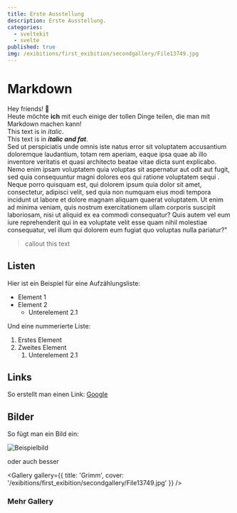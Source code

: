 ```yaml
---
title: Erste Ausstellung
description: Erste Ausstellung.
categories:
  - sveltekit
  - svelte
published: true
img: /exibitions/first_exibition/secondgallery/File13749.jpg
---
```


<script>
  import Gallery from "$components/markdown/gallery/Gallery.svelte"
  import Note from "$components/markdown/Note.svelte"

  const gallery = {
    title: 'titolo',
    cover: '/exibitions/first_exibition/firstgallery/00001.png',
    images: [{
      src: '/exibitions/first_exibition/firstgallery/00002.png',
      caption: "halloWorld"
    },
    {
      src: '/exibitions/first_exibition/firstgallery/00003.png',
      caption: "halloWorld"
    },
    {
      src: '/exibitions/first_exibition/secondgallery/File13749.jpg',
      caption: "halloWorld"
    }]
  }
    const gallery2 = {
    title: 'titolo',
    cover: '/exibitions/first_exibition/firstgallery/00005.png',
    images: [{
      src: '/exibitions/first_exibition/firstgallery/00006.png',
      caption: "halloWorld"
    },
    {
      src: '/exibitions/first_exibition/firstgallery/00007.png',
      caption: "halloWorld"
    },
    {
      src: '/exibitions/first_exibition/secondgallery/File13749.jpg',
      caption: "halloWorld"
    }]
  }
</script>

# Markdown

Hey friends! 👋<br>
Heute möchte **ich** mit euch einige der tollen Dinge teilen, die man mit Markdown machen kann!<br>
This text is in _italic_.<br>
This text is in **_italic and fat_**.<br>
Sed ut perspiciatis unde omnis iste natus error sit voluptatem accusantium doloremque laudantium, totam rem aperiam, eaque ipsa quae ab illo inventore veritatis et quasi architecto beatae vitae dicta sunt explicabo. Nemo enim ipsam voluptatem quia voluptas sit aspernatur aut odit aut fugit, sed quia consequuntur magni dolores eos qui ratione voluptatem sequi <Note content="autem vel eum iure reprehenderit qui in ea voluptate velit esse quam nihil molestiae consequatur, vel illum qui dolorem eum fu" underlinedText="nesciunt" />. Neque porro quisquam est, qui dolorem ipsum quia dolor sit amet, consectetur, adipisci velit, sed quia non numquam eius modi tempora incidunt ut labore et dolore magnam aliquam quaerat voluptatem. Ut enim ad minima veniam, quis nostrum exercitationem ullam corporis suscipit laboriosam, nisi ut aliquid ex ea commodi consequatur? Quis autem vel eum iure reprehenderit qui in ea voluptate velit esse quam nihil molestiae consequatur, vel illum qui dolorem eum fugiat quo voluptas nulla pariatur?"

> callout this text

## Listen

Hier ist ein Beispiel für eine Aufzählungsliste:

- Element 1
- Element 2
  - Unterelement 2.1

Und eine nummerierte Liste:

1. Erstes Element
2. Zweites Element
   1. Unterelement 2.1

## Links

So erstellt man einen Link: [Google](https://www.google.com)

## Bilder

So fügt man ein Bild ein:

![Beispielbild](/exibitions/first_exibition/secondgallery/File13749.jpg)

oder auch besser

<Gallery gallery={{ title: 'Grimm', cover: '/exibitions/first_exibition/secondgallery/File13749.jpg' }} />

### Mehr Gallery

<div class="w-full flex flex-col gap-2">
  <Gallery gallery={gallery} className="h-fit" />
  <Gallery gallery={gallery2} className="h-fit"  />
</div>
